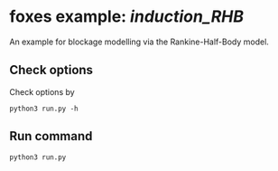 # foxes example: _induction\_RHB_

An example for blockage modelling via the Rankine-Half-Body model.

## Check options
Check options by
```
python3 run.py -h
```

## Run command
```
python3 run.py
```
